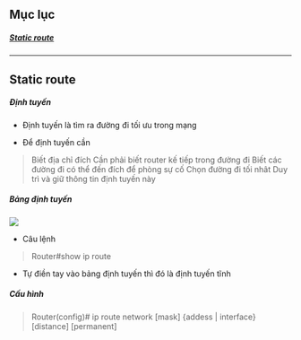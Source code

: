 ## Mục lục

##### [Static route](#1)





-----------

<a name = "1"></a>
## Static route

##### Định tuyến

* Định tuyến là tìm ra đường đi tối ưu trong mạng

* Để định tuyến cần

> Biết địa chỉ đích
> Cần phải biết router kế tiếp trong đường đi
> Biết các đường đi có thể đến đích để phòng sự cố
> Chọn đường đi tối nhât
> Duy trì và giữ thông tin định tuyến này

##### Bảng định tuyến

![](ccc)

* Câu lệnh

> Router#show ip route

* Tự điền tay vào bảng định tuyến thì đó là định tuyến tĩnh

##### Cấu hình

> Router(config)# ip route network [mask] {addess | interface} [distance] [permanent]


